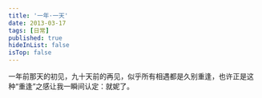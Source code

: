 ```yaml
---
title: '一年·一天'
date: 2013-03-17 
tags: [日常]
published: true
hideInList: false
isTop: false
---
```



一年前那天的初见，九十天前的再见，似乎所有相遇都是久别重逢，也许正是这种“重逢”之感让我一瞬间认定：就妮了。